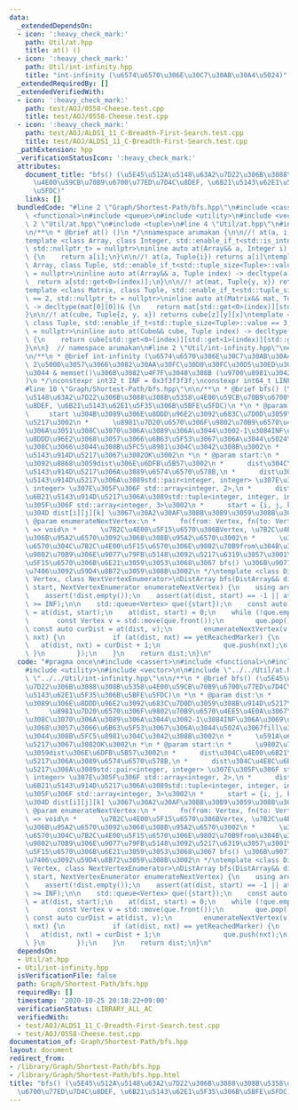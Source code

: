 ```yaml
---
data:
  _extendedDependsOn:
  - icon: ':heavy_check_mark:'
    path: Util/at.hpp
    title: at() ()
  - icon: ':heavy_check_mark:'
    path: Util/int-infinity.hpp
    title: "int-infinity (\u6574\u6570\u306E\u30C7\u30AB\u30A4\u5024)"
  _extendedRequiredBy: []
  _extendedVerifiedWith:
  - icon: ':heavy_check_mark:'
    path: test/AOJ/0558-Cheese.test.cpp
    title: test/AOJ/0558-Cheese.test.cpp
  - icon: ':heavy_check_mark:'
    path: test/AOJ/ALDS1_11_C-Breadth-First-Search.test.cpp
    title: test/AOJ/ALDS1_11_C-Breadth-First-Search.test.cpp
  _pathExtension: hpp
  _verificationStatusIcon: ':heavy_check_mark:'
  attributes:
    document_title: "bfs() (\u5E45\u512A\u5148\u63A2\u7D22\u306B\u3088\u308B\u5358\
      \u4E00\u59CB\u70B9\u6700\u77ED\u7D4C\u8DEF, \u6B21\u5143\u62E1\u5F35\u306B\u5BFE\
      \u5FDC)"
    links: []
  bundledCode: "#line 2 \"Graph/Shortest-Path/bfs.hpp\"\n#include <cassert>\n#include\
    \ <functional>\n#include <queue>\n#include <utility>\n#include <vector>\n\n#line\
    \ 2 \"Util/at.hpp\"\n#include <tuple>\n#line 4 \"Util/at.hpp\"\n#include <type_traits>\n\
    \n/**\n * @brief at() ()\n */\nnamespace arumakan {\n\n//! at(a, i) returns a[i]\n\
    template <class Array, class Integer, std::enable_if_t<std::is_integral<Integer>::value,\
    \ std::nullptr_t> = nullptr>\ninline auto at(Array&& a, Integer i) -> decltype(a[0])&\
    \ {\n    return a[i];\n}\n\n//! at(a, Tuple{i}) returns a[i]\ntemplate <class\
    \ Array, class Tuple, std::enable_if_t<std::tuple_size<Tuple>::value == 1, std::nullptr_t>\
    \ = nullptr>\ninline auto at(Array&& a, Tuple index) -> decltype(a[0])& {\n  \
    \  return a[std::get<0>(index)];\n}\n\n//! at(mat, Tuple{y, x}) returns mat[y][x]\n\
    template <class Matrix, class Tuple, std::enable_if_t<std::tuple_size<Tuple>::value\
    \ == 2, std::nullptr_t> = nullptr>\ninline auto at(Matrix&& mat, Tuple index)\
    \ -> decltype(mat[0][0])& {\n    return mat[std::get<0>(index)][std::get<1>(index)];\n\
    }\n\n//! at(cube, Tuple{z, y, x}) returns cube[z][y][x]\ntemplate <class Cube,\
    \ class Tuple, std::enable_if_t<std::tuple_size<Tuple>::value == 3, std::nullptr_t>\
    \ = nullptr>\ninline auto at(Cube&& cube, Tuple index) -> decltype(cube[0][0][0])&\
    \ {\n    return cube[std::get<0>(index)][std::get<1>(index)][std::get<2>(index)];\n\
    }\n\n}  // namespace arumakan\n#line 2 \"Util/int-infinity.hpp\"\n#include <cstdint>\n\
    \n/**\n * @brief int-infinity (\u6574\u6570\u306E\u30C7\u30AB\u30A4\u5024)\n *\
    \ 2\u500D\u3057\u3066\u3082\u30AA\u30FC\u30D0\u30FC\u30D5\u30ED\u30FC\u3057\u306A\
    \u3044 & memset()\u306B\u3082\u4F7F\u3048\u308B (\u9700\u8981\u3042\u308B\uFF1F\
    )\n */\nconstexpr int32_t INF = 0x3f3f3f3f;\nconstexpr int64_t LINF = 0x3f3f3f3f3f3f3f3fLL;\n\
    #line 10 \"Graph/Shortest-Path/bfs.hpp\"\n\n/**\n * @brief bfs() (\u5E45\u512A\
    \u5148\u63A2\u7D22\u306B\u3088\u308B\u5358\u4E00\u59CB\u70B9\u6700\u77ED\u7D4C\
    \u8DEF, \u6B21\u5143\u62E1\u5F35\u306B\u5BFE\u5FDC)\n *\n * @param dist:\n * \
    \     start \u304B\u3089\u306E\u8DDD\u96E2\u3092\u683C\u7D0D\u3059\u308B\u914D\
    \u5217\u3002\n *      \u8981\u7D20\u6570\u306F\u9802\u70B9\u6570\u4EE5\u4E0A\u3067\
    \u306A\u3051\u308C\u3070\u306A\u3089\u306A\u3044\u3002-1\u3084INF\u306A\u3069\u3001\
    \u8DDD\u96E2\u3068\u3057\u3066\u6B63\u5F53\u3067\u306A\u3044\u5024\u3067fill\u3055\
    \u308C\u3066\u3044\u308B\u5FC5\u8981\u304C\u3042\u308B\u3002\n *      \u591A\u6B21\
    \u5143\u914D\u5217\u3067\u3082OK\u3002\n *\n * @param start:\n *      \u9802\u70B9\
    \u3092\u8868\u3059dist\u306E\u6DFB\u5B57\u3002\n *      dist\u304C\u4E00\u6B21\
    \u5143\u914D\u5217\u306A\u3089\u6574\u6570\u578B,\n *      dist\u304C\u4E8C\u6B21\
    \u5143\u914D\u5217\u306A\u3089std::pair<integer, integer> \u307E\u305F\u306F std::tuple<integer,\
    \ integer> \u307E\u305F\u306F std::array<integer, 2>,\n *      dist\u304C\u4E09\
    \u6B21\u5143\u914D\u5217\u306A\u3089std::tuple<integer, integer, integer> \u307E\
    \u305F\u306F std::array<integer, 3>\u3002\n *      start = {i, j, k} \u306E\u3068\
    \u304D dist[i][j][k] \u3067\u30A2\u30AF\u30BB\u30B9\u3059\u308B\u3002\n *\n *\
    \ @param enumerateNextVertex:\n *      fn(from: Vertex, fn(to: Vertex) => void)\
    \ => void\n *      \u7B2C\u4E00\u5F15\u6570\u306BVertex, \u7B2C\u4E8C\u5F15\u6570\
    \u306B\u95A2\u6570\u3092\u3068\u308B\u95A2\u6570\u3002\n *      \u3053\u306E\u95A2\
    \u6570\u304C\u7B2C\u4E00\u5F15\u6570\u306E\u9802\u70B9from\u304B\u3089\u6B21\u306E\
    \u9802\u70B9\u306E\u9077\u79FB\u5148\u3092\u5217\u6319\u3057\u3001\u7B2C\u4E8C\
    \u5F15\u6570\u306B\u6E21\u3059\u3053\u3068\u3067 bfs() \u306B\u9077\u79FB\u51E6\
    \u7406\u3092\u59D4\u8B72\u3059\u308B\u3002\n */\ntemplate <class DistArray, class\
    \ Vertex, class NextVertexEnumerator>\nDistArray bfs(DistArray&& dist, Vertex\
    \ start, NextVertexEnumerator enumerateNextVertex) {\n    using arumakan::at;\n\
    \    assert(!dist.empty());\n    assert(at(dist, start) == -1 || at(dist, start)\
    \ >= INF);\n\n    std::queue<Vertex> que({start});\n    const auto yetReachedMarker\
    \ = at(dist, start);\n    at(dist, start) = 0;\n    while (!que.empty()) {\n \
    \       const Vertex v = std::move(que.front());\n        que.pop();\n       \
    \ const auto curDist = at(dist, v);\n        enumerateNextVertex(v, [&](Vertex\
    \ nxt) {\n            if (at(dist, nxt) == yetReachedMarker) {\n             \
    \   at(dist, nxt) = curDist + 1;\n                que.push(nxt);\n           \
    \ }\n        });\n    }\n    return dist;\n}\n"
  code: "#pragma once\n#include <cassert>\n#include <functional>\n#include <queue>\n\
    #include <utility>\n#include <vector>\n\n#include \"../../Util/at.hpp\"\n#include\
    \ \"../../Util/int-infinity.hpp\"\n\n/**\n * @brief bfs() (\u5E45\u512A\u5148\u63A2\
    \u7D22\u306B\u3088\u308B\u5358\u4E00\u59CB\u70B9\u6700\u77ED\u7D4C\u8DEF, \u6B21\
    \u5143\u62E1\u5F35\u306B\u5BFE\u5FDC)\n *\n * @param dist:\n *      start \u304B\
    \u3089\u306E\u8DDD\u96E2\u3092\u683C\u7D0D\u3059\u308B\u914D\u5217\u3002\n * \
    \     \u8981\u7D20\u6570\u306F\u9802\u70B9\u6570\u4EE5\u4E0A\u3067\u306A\u3051\
    \u308C\u3070\u306A\u3089\u306A\u3044\u3002-1\u3084INF\u306A\u3069\u3001\u8DDD\u96E2\
    \u3068\u3057\u3066\u6B63\u5F53\u3067\u306A\u3044\u5024\u3067fill\u3055\u308C\u3066\
    \u3044\u308B\u5FC5\u8981\u304C\u3042\u308B\u3002\n *      \u591A\u6B21\u5143\u914D\
    \u5217\u3067\u3082OK\u3002\n *\n * @param start:\n *      \u9802\u70B9\u3092\u8868\
    \u3059dist\u306E\u6DFB\u5B57\u3002\n *      dist\u304C\u4E00\u6B21\u5143\u914D\
    \u5217\u306A\u3089\u6574\u6570\u578B,\n *      dist\u304C\u4E8C\u6B21\u5143\u914D\
    \u5217\u306A\u3089std::pair<integer, integer> \u307E\u305F\u306F std::tuple<integer,\
    \ integer> \u307E\u305F\u306F std::array<integer, 2>,\n *      dist\u304C\u4E09\
    \u6B21\u5143\u914D\u5217\u306A\u3089std::tuple<integer, integer, integer> \u307E\
    \u305F\u306F std::array<integer, 3>\u3002\n *      start = {i, j, k} \u306E\u3068\
    \u304D dist[i][j][k] \u3067\u30A2\u30AF\u30BB\u30B9\u3059\u308B\u3002\n *\n *\
    \ @param enumerateNextVertex:\n *      fn(from: Vertex, fn(to: Vertex) => void)\
    \ => void\n *      \u7B2C\u4E00\u5F15\u6570\u306BVertex, \u7B2C\u4E8C\u5F15\u6570\
    \u306B\u95A2\u6570\u3092\u3068\u308B\u95A2\u6570\u3002\n *      \u3053\u306E\u95A2\
    \u6570\u304C\u7B2C\u4E00\u5F15\u6570\u306E\u9802\u70B9from\u304B\u3089\u6B21\u306E\
    \u9802\u70B9\u306E\u9077\u79FB\u5148\u3092\u5217\u6319\u3057\u3001\u7B2C\u4E8C\
    \u5F15\u6570\u306B\u6E21\u3059\u3053\u3068\u3067 bfs() \u306B\u9077\u79FB\u51E6\
    \u7406\u3092\u59D4\u8B72\u3059\u308B\u3002\n */\ntemplate <class DistArray, class\
    \ Vertex, class NextVertexEnumerator>\nDistArray bfs(DistArray&& dist, Vertex\
    \ start, NextVertexEnumerator enumerateNextVertex) {\n    using arumakan::at;\n\
    \    assert(!dist.empty());\n    assert(at(dist, start) == -1 || at(dist, start)\
    \ >= INF);\n\n    std::queue<Vertex> que({start});\n    const auto yetReachedMarker\
    \ = at(dist, start);\n    at(dist, start) = 0;\n    while (!que.empty()) {\n \
    \       const Vertex v = std::move(que.front());\n        que.pop();\n       \
    \ const auto curDist = at(dist, v);\n        enumerateNextVertex(v, [&](Vertex\
    \ nxt) {\n            if (at(dist, nxt) == yetReachedMarker) {\n             \
    \   at(dist, nxt) = curDist + 1;\n                que.push(nxt);\n           \
    \ }\n        });\n    }\n    return dist;\n}\n"
  dependsOn:
  - Util/at.hpp
  - Util/int-infinity.hpp
  isVerificationFile: false
  path: Graph/Shortest-Path/bfs.hpp
  requiredBy: []
  timestamp: '2020-10-25 20:18:22+09:00'
  verificationStatus: LIBRARY_ALL_AC
  verifiedWith:
  - test/AOJ/ALDS1_11_C-Breadth-First-Search.test.cpp
  - test/AOJ/0558-Cheese.test.cpp
documentation_of: Graph/Shortest-Path/bfs.hpp
layout: document
redirect_from:
- /library/Graph/Shortest-Path/bfs.hpp
- /library/Graph/Shortest-Path/bfs.hpp.html
title: "bfs() (\u5E45\u512A\u5148\u63A2\u7D22\u306B\u3088\u308B\u5358\u4E00\u59CB\u70B9\
  \u6700\u77ED\u7D4C\u8DEF, \u6B21\u5143\u62E1\u5F35\u306B\u5BFE\u5FDC)"
---
```

